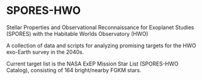 # SPORES-HWO
Stellar Properties and Observational Reconnaissance for Exoplanet Studies (SPORES) with the Habitable Worlds Observatory (HWO)

A collection of data and scripts for analyzing promising targets for the HWO exo-Earth survey in the 2040s.

Current target list is the NASA ExEP Mission Star List (SPORES-HWO Catalog), consisting of 164 bright/nearby FGKM stars.